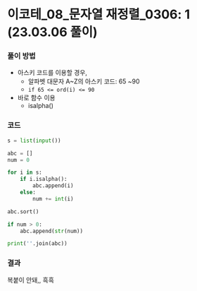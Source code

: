 # 이코테_08_문자열 재정렬_0306: 1 (23.03.06 풀이)

### 풀이 방법
- 아스키 코드를 이용할 경우, 
  - 알파벳 대문자 A~Z의 아스키 코드: 65 ~90
  - `if 65 <= ord(i) <= 90`
- 바로 함수 이용
  - isalpha()

### 코드
```python
s = list(input())

abc = []
num = 0

for i in s:
    if i.isalpha():
        abc.append(i)
    else:
        num += int(i)

abc.sort()

if num > 0:
    abc.append(str(num))

print(''.join(abc))
```

### 결과
복붙이 안돼,, 흑흑
